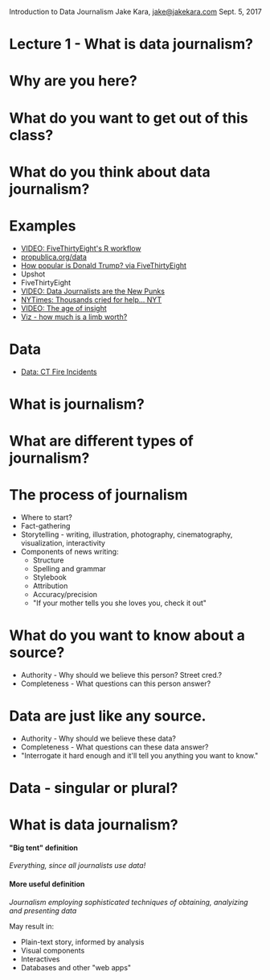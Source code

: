 Introduction to Data Journalism
Jake Kara, jake@jakekara.com
Sept. 5, 2017

# Lecture 1 - What is data journalism?

# Why are you here?

# What do you want to get out of this class?

# What do you think about data journalism?

# Examples

  * [VIDEO: FiveThirtyEight's R workflow](https://www.youtube.com/watch?v=1LujBaF1-4Y)
  * [propublica.org/data](https://www.propublica.org/data)
  * [How popular is Donald Trump? via FiveThirtyEight](https://projects.fivethirtyeight.com/trump-approval-ratings/)
  * Upshot
  * FiveThirtyEight
  * [VIDEO: Data Journalists are the New Punks](https://www.youtube.com/watch?v=h2zbvmXskSE)
  * [NYTimes: Thousands cried for help... NYT](https://www.nytimes.com/interactive/2017/08/30/us/houston-flood-rescue-cries-for-help.html)
  * [VIDEO: The age of insight](https://www.youtube.com/watch?v=TA_tNh0LMEs)
  * [Viz - how much is a limb worth?](https://projects.propublica.org/graphics/workers-compensation-benefits-by-limb)

# Data
  * [Data: CT Fire Incidents](https://data.ct.gov/Public-Safety/Connecticut-Fire-Department-Incidents-2012-2015-/qem9-rt8k)

# What is journalism?

# What are different types of journalism?

# The process of journalism

  * Where to start?
  * Fact-gathering
  * Storytelling - writing, illustration, photography, cinematography, visualization, interactivity
  * Components of news writing:
    * Structure
    * Spelling and grammar
    * Stylebook
    * Attribution
    * Accuracy/precision
    * "If your mother tells you she loves you, check it out"
	
# What do you want to know about a source?

  * Authority - Why should we believe this person? Street cred.?
  * Completeness - What questions can this person answer?

# Data are just like any source.

  * Authority - Why should we believe these data?
  * Completeness - What questions can these data answer?
  * "Interrogate it hard enough and it'll tell you anything you want to know."

# Data - singular or plural?
  
# What is data journalism?

#### "Big tent" definition

*Everything, since all journalists use data!*

#### More useful definition

*Journalism employing sophisticated techniques of obtaining, analyizing and presenting data*

May result in:
    
* Plain-text story, informed by analysis
* Visual components
* Interactives
* Databases and other "web apps"